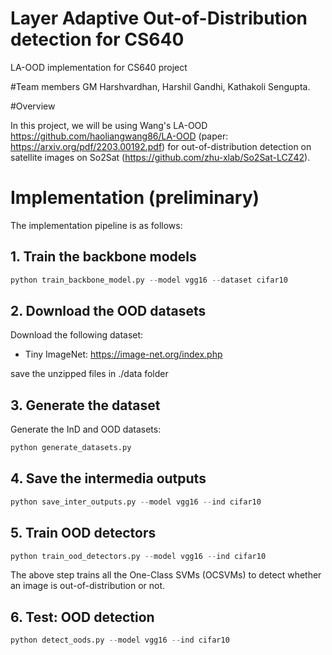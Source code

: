 # Layer Adaptive Out-of-Distribution detection for CS640
LA-OOD implementation for CS640 project

#Team members
GM Harshvardhan, Harshil Gandhi, Kathakoli Sengupta.

#Overview

In this project, we will be using Wang's LA-OOD https://github.com/haoliangwang86/LA-OOD (paper: https://arxiv.org/pdf/2203.00192.pdf) for out-of-distribution detection on satellite images on So2Sat (https://github.com/zhu-xlab/So2Sat-LCZ42).


# Implementation (preliminary)
The implementation pipeline is as follows:

## 1. Train the backbone models
```python
python train_backbone_model.py --model vgg16 --dataset cifar10
```

## 2. Download the OOD datasets
Download the following dataset:
* Tiny ImageNet: https://image-net.org/index.php

save the unzipped files in ./data folder


## 3. Generate the dataset
Generate the InD and OOD datasets:
```python
python generate_datasets.py
```

## 4. Save the intermedia outputs
```python
python save_inter_outputs.py --model vgg16 --ind cifar10
```

## 5. Train OOD detectors
```python
python train_ood_detectors.py --model vgg16 --ind cifar10
```

The above step trains all the One-Class SVMs (OCSVMs) to detect whether an image is out-of-distribution or not.


## 6. Test: OOD detection
```python
python detect_oods.py --model vgg16 --ind cifar10
```
